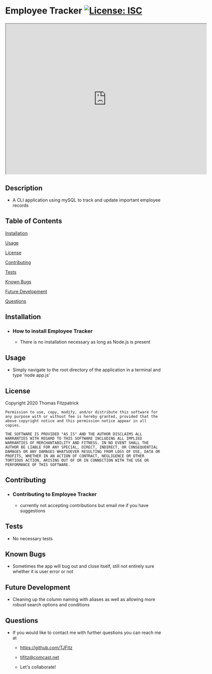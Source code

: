 # Employee Tracker [![License: ISC](https://img.shields.io/badge/License-ISC-blue.svg)](https://opensource.org/licenses/ISC)

###

<iframe src="https://drive.google.com/file/d/1DwkJ6xGTyqa73edJWpU53-NqXhSSXQOv/preview" width="640" height="480"></iframe>

<br>

## Description

- A CLI application using mySQL to track and update important employee records

## Table of Contents

[Installation](#installation)

[Usage](#usage)

[License](#license)

[Contributing](#contributing)

[Tests](#tests)

[Known Bugs](#known-bugs)

[Future Development](#future-development)

[Questions](#questions)

## Installation

- ### How to install Employee Tracker

  - There is no installation necessary as long as Node.js is present

## Usage

- Simply navigate to the root directory of the application in a terminal and type 'node app.js'

## License

Copyright 2020 Thomas Fitzpatrick

    Permission to use, copy, modify, and/or distribute this software for any purpose with or without fee is hereby granted, provided that the above copyright notice and this permission notice appear in all copies.

    THE SOFTWARE IS PROVIDED "AS IS" AND THE AUTHOR DISCLAIMS ALL WARRANTIES WITH REGARD TO THIS SOFTWARE INCLUDING ALL IMPLIED WARRANTIES OF MERCHANTABILITY AND FITNESS. IN NO EVENT SHALL THE AUTHOR BE LIABLE FOR ANY SPECIAL, DIRECT, INDIRECT, OR CONSEQUENTIAL DAMAGES OR ANY DAMAGES WHATSOEVER RESULTING FROM LOSS OF USE, DATA OR PROFITS, WHETHER IN AN ACTION OF CONTRACT, NEGLIGENCE OR OTHER TORTIOUS ACTION, ARISING OUT OF OR IN CONNECTION WITH THE USE OR PERFORMANCE OF THIS SOFTWARE.

## Contributing

- ### Contributing to Employee Tracker

  - currently not accepting contributions but email me if you have suggestions

## Tests

- No necessary tests

## Known Bugs

- Sometimes the app will bug out and close itself, still not entirely sure whether it is user error or not

## Future Development

- Cleaning up the column naming with aliases as well as allowing more robust search options and conditions

## Questions

- If you would like to contact me with further questions you can reach me at

  - https://github.com/TJFitz

  - tjfitz@comcast.net

  - Let's collaborate!
